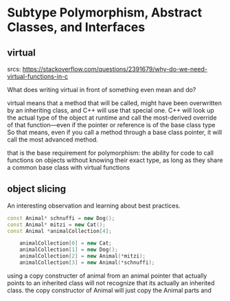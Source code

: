 # Subtype Polymorphism, Abstract Classes, and Interfaces

## virtual

srcs: https://stackoverflow.com/questions/2391679/why-do-we-need-virtual-functions-in-c

What does writing virtual in front of something even mean and do?

virtual means that a method that will be called, might have been overwritten by an inheriting class, and C++ will use that special one.
C++ will look up the actual type of the object at runtime and call the most-derived override of that function—even if the pointer or reference is of the base class type
So that means, even if you call a method through a base class pointer, it will call the most advanced method.

that is the base requirement for polymorphism:
the ability for code to call functions on objects without knowing their exact type, as long as they share a common base class with virtual functions

## object slicing

An interesting observation and learning about best practices.

```C++
const Animal* schnuffi = new Dog();
const Animal* mitzi = new Cat();
const Animal *animalCollection[4];

	animalCollection[0] = new Cat;
	animalCollection[1] = new Dog();
	animalCollection[2] = new Animal(*mitzi);
	animalCollection[3] = new Animal(*schnuffi);
```
using a copy constructer of animal from an animal pointer that actually points to an inherited class will not recognize that its actually an inherited class.
the copy constructor of Animal will just copy the Animal parts and disregard any overridden functions.
therefore:

	for (size_t i = 0; i < 4; i++)
		animalCollection[i]->makeSound();
outputs:
😺 MEOOOOW (Cat is meowing)
🐶 Wau wau (Dog is barking)
a wild Cat makes an unrecognized sound
a wild Dog makes an unrecognized sound

I am constructing a new Animal object by copying only the Animal part of the original Cat or Dog. The derived parts (e.g., the overridden methods, additional data members) are sliced off
so it copies the type but not the overwritten function makeSound.
That is what is called object slicing.

this will lead to problems, because the destructor will ALSO not be overwritten and that means the object will get destructed with just the Animal destructor,
which can lead to undefined behaviour.

--> Object slicing happens when copying derived objects into base class objects, losing derived-specific data and behavior

## Memory allocation errors

srcs: https://wiki.sei.cmu.edu/confluence/display/cplusplus/MEM52-CPP.+Detect+and+handle+memory+allocation+errors

#### throwing an exception
	try {
	_brain = new Brain;
	} catch (const std::bad_alloc &e) {
		std::cerr << "Memory allocation failed" << e.what() << std::endl;
	}
